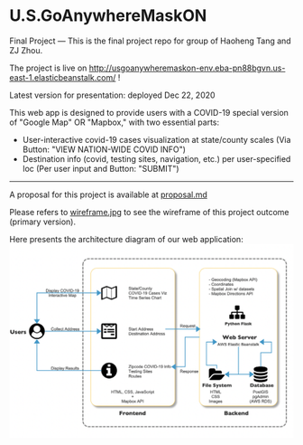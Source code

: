 # U.S.GoAnywhereMaskON

Final Project — This is the final project repo for group of Haoheng Tang and ZJ Zhou.

The project is live on http://usgoanywheremaskon-env.eba-pn88bgvn.us-east-1.elasticbeanstalk.com/ !

Latest version for presentation: deployed Dec 22, 2020

This web app is designed to provide users with a COVID-19 special version of "Google Map" OR "Mapbox," with two essential parts:

- User-interactive covid-19 cases visualization at state/county scales (Via Button: "VIEW NATION-WIDE COVID INFO")
- Destination info (covid, testing sites, navigation, etc.) per user-specified loc (Per user input and Button: "SUBMIT")

---

A proposal for this project is available at [proposal.md](https://github.com/MUSA-509/final-project-haoheng-zj/blob/main/proposal.md)

Please refers to [wireframe.jpg](https://github.com/MUSA-509/final-project-haoheng-zj/blob/main/wireframe.jpg) to see the wireframe of this project outcome (primary version).

Here presents the architecture diagram of our web application:
![arch.diagram](https://github.com/MUSA-509/final-project-haoheng-zj/blob/main/intro/architecture_diagram.png)
